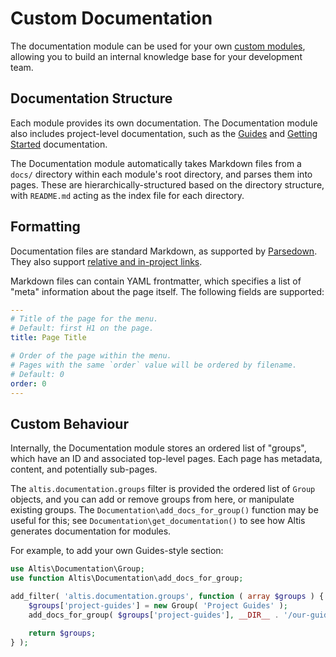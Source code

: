 # Custom Documentation

The documentation module can be used for your own [custom modules](docs://getting-started/custom-modules.md), allowing you to build an internal knowledge base for your development team.


## Documentation Structure

Each module provides its own documentation. The Documentation module also includes project-level documentation, such as the [Guides](docs://guides/) and [Getting Started](docs://getting-started/) documentation.

The Documentation module automatically takes Markdown files from a `docs/` directory within each module's root directory, and parses them into pages. These are hierarchically-structured based on the directory structure, with `README.md` acting as the index file for each directory.


## Formatting

Documentation files are standard Markdown, as supported by [Parsedown](https://parsedown.org/). They also support [relative and in-project links](linking.md).

Markdown files can contain YAML frontmatter, which specifies a list of "meta" information about the page itself. The following fields are supported:

```yaml
---
# Title of the page for the menu.
# Default: first H1 on the page.
title: Page Title

# Order of the page within the menu.
# Pages with the same `order` value will be ordered by filename.
# Default: 0
order: 0
---
```


## Custom Behaviour

Internally, the Documentation module stores an ordered list of "groups", which have an ID and associated top-level pages. Each page has metadata, content, and potentially sub-pages.

The `altis.documentation.groups` filter is provided the ordered list of `Group` objects, and you can add or remove groups from here, or manipulate existing groups. The `Documentation\add_docs_for_group()` function may be useful for this; see `Documentation\get_documentation()` to see how Altis generates documentation for modules.

For example, to add your own Guides-style section:

```php
use Altis\Documentation\Group;
use function Altis\Documentation\add_docs_for_group;

add_filter( 'altis.documentation.groups', function ( array $groups ) {
	$groups['project-guides'] = new Group( 'Project Guides' );
	add_docs_for_group( $groups['project-guides'], __DIR__ . '/our-guides' );

	return $groups;
} );
```
